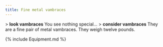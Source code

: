 ```yaml
---
title: Fine metal vambraces
---
```


\> **look vambraces**
You see nothing special...
\> **consider vambraces** They are a fine pair of metal vambraces.
They weigh twelve pounds.

{% include Equipment.md %}